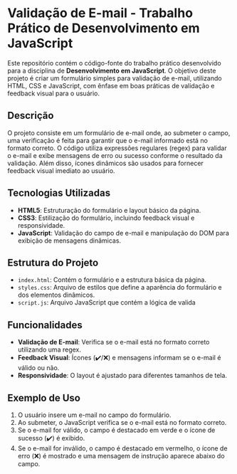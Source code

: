 # Validação de E-mail - Trabalho Prático de Desenvolvimento em JavaScript

Este repositório contém o código-fonte do trabalho prático desenvolvido para a disciplina de **Desenvolvimento em JavaScript**. O objetivo deste projeto é criar um formulário simples para validação de e-mail, utilizando HTML, CSS e JavaScript, com ênfase em boas práticas de validação e feedback visual para o usuário.

## Descrição

O projeto consiste em um formulário de e-mail onde, ao submeter o campo, uma verificação é feita para garantir que o e-mail informado está no formato correto. O código utiliza expressões regulares (regex) para validar o e-mail e exibe mensagens de erro ou sucesso conforme o resultado da validação. Além disso, ícones dinâmicos são usados para fornecer feedback visual imediato ao usuário.

## Tecnologias Utilizadas

- **HTML5**: Estruturação do formulário e layout básico da página.
- **CSS3**: Estilização do formulário, incluindo feedback visual e responsividade.
- **JavaScript**: Validação do campo de e-mail e manipulação do DOM para exibição de mensagens dinâmicas.

## Estrutura do Projeto

- `index.html`: Contém o formulário e a estrutura básica da página.
- `styles.css`: Arquivo de estilos que define a aparência do formulário e dos elementos dinâmicos.
- `script.js`: Arquivo JavaScript que contém a lógica de valida

## Funcionalidades

- **Validação de E-mail**: Verifica se o e-mail está no formato correto utilizando uma regex.
- **Feedback Visual**: Ícones (✔️/❌) e mensagens informam se o e-mail é válido ou não.
- **Responsividade**: O layout é ajustado para diferentes tamanhos de tela.

## Exemplo de Uso

1. O usuário insere um e-mail no campo do formulário.
2. Ao submeter, o JavaScript verifica se o e-mail está no formato correto.
3. Se o e-mail for válido, o campo é destacado em verde e o ícone de sucesso (✔️) é exibido.
4. Se o e-mail for inválido, o campo é destacado em vermelho, o ícone de erro (❌) é mostrado e uma mensagem de instrução aparece abaixo do campo.

